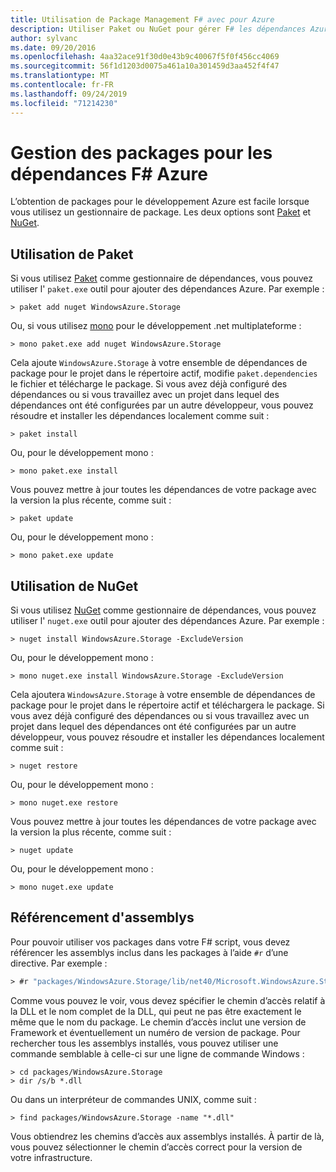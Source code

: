 ```yaml
---
title: Utilisation de Package Management F# avec pour Azure
description: Utiliser Paket ou NuGet pour gérer F# les dépendances Azure
author: sylvanc
ms.date: 09/20/2016
ms.openlocfilehash: 4aa32ace91f30d0e43b9c40067f5f0f456cc4069
ms.sourcegitcommit: 56f1d1203d0075a461a10a301459d3aa452f4f47
ms.translationtype: MT
ms.contentlocale: fr-FR
ms.lasthandoff: 09/24/2019
ms.locfileid: "71214230"
---
```

# <a name="package-management-for-f-azure-dependencies"></a>Gestion des packages pour les dépendances F# Azure

L’obtention de packages pour le développement Azure est facile lorsque vous utilisez un gestionnaire de package. Les deux options sont [Paket](https://fsprojects.github.io/Paket/) et [NuGet](https://www.nuget.org/).

## <a name="using-paket"></a>Utilisation de Paket

Si vous utilisez [Paket](https://fsprojects.github.io/Paket/) comme gestionnaire de dépendances, vous pouvez utiliser l' `paket.exe` outil pour ajouter des dépendances Azure. Par exemple :

```console
> paket add nuget WindowsAzure.Storage
```

Ou, si vous utilisez [mono](https://www.mono-project.com/) pour le développement .net multiplateforme :

```console
> mono paket.exe add nuget WindowsAzure.Storage
```

Cela ajoute `WindowsAzure.Storage` à votre ensemble de dépendances de package pour le projet dans le répertoire actif, modifie `paket.dependencies` le fichier et télécharge le package. Si vous avez déjà configuré des dépendances ou si vous travaillez avec un projet dans lequel des dépendances ont été configurées par un autre développeur, vous pouvez résoudre et installer les dépendances localement comme suit :

```console
> paket install
```

Ou, pour le développement mono :

```console
> mono paket.exe install
```

Vous pouvez mettre à jour toutes les dépendances de votre package avec la version la plus récente, comme suit :

```console
> paket update
```

Ou, pour le développement mono :

```console
> mono paket.exe update
```

## <a name="using-nuget"></a>Utilisation de NuGet

Si vous utilisez [NuGet](https://www.nuget.org/) comme gestionnaire de dépendances, vous pouvez utiliser l' `nuget.exe` outil pour ajouter des dépendances Azure. Par exemple :

```console
> nuget install WindowsAzure.Storage -ExcludeVersion
```

Ou, pour le développement mono :

```console
> mono nuget.exe install WindowsAzure.Storage -ExcludeVersion
```

Cela ajoutera `WindowsAzure.Storage` à votre ensemble de dépendances de package pour le projet dans le répertoire actif et téléchargera le package. Si vous avez déjà configuré des dépendances ou si vous travaillez avec un projet dans lequel des dépendances ont été configurées par un autre développeur, vous pouvez résoudre et installer les dépendances localement comme suit :

```console
> nuget restore
```

Ou, pour le développement mono :

```console
> mono nuget.exe restore
```

Vous pouvez mettre à jour toutes les dépendances de votre package avec la version la plus récente, comme suit :

```console
> nuget update
```

Ou, pour le développement mono :

```console
> mono nuget.exe update
```

## <a name="referencing-assemblies"></a>Référencement d'assemblys

Pour pouvoir utiliser vos packages dans votre F# script, vous devez référencer les assemblys inclus dans les packages à l’aide `#r` d’une directive. Par exemple :

```fsharp
> #r "packages/WindowsAzure.Storage/lib/net40/Microsoft.WindowsAzure.Storage.dll"
```

Comme vous pouvez le voir, vous devez spécifier le chemin d’accès relatif à la DLL et le nom complet de la DLL, qui peut ne pas être exactement le même que le nom du package. Le chemin d’accès inclut une version de Framework et éventuellement un numéro de version de package. Pour rechercher tous les assemblys installés, vous pouvez utiliser une commande semblable à celle-ci sur une ligne de commande Windows :

```console
> cd packages/WindowsAzure.Storage
> dir /s/b *.dll
```

Ou dans un interpréteur de commandes UNIX, comme suit :

```console
> find packages/WindowsAzure.Storage -name "*.dll"
```

Vous obtiendrez les chemins d’accès aux assemblys installés. À partir de là, vous pouvez sélectionner le chemin d’accès correct pour la version de votre infrastructure.
